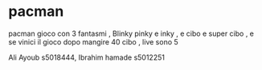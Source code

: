 # pacman

pacman gioco con 3 fantasmi , Blinky pinky e inky , e cibo e super cibo , e se vinici il gioco dopo mangire 40 cibo , live sono 5 

Ali Ayoub s5018444, Ibrahim hamade s5012251
